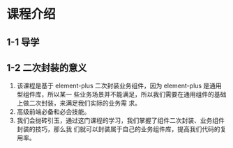 # 课程介绍

## 1-1 导学

## 1-2 二次封装的意义

1. 该课程是基于 element-plus 二次封装业务组件，因为 element-plus 是通用型组件库，所以某一
   些业务场景并不能满足，所以我们需要在通用组件的基础上做二次封装，来满足我们实际的业务需
   求。
2. 高级前端必备和必会技能。
3. 我们会抛砖引玉，通过这门课程的学习，我们掌握了组件二次封装、业务组件封装的技巧，那么我
   们就可以封装属于自己的业务组件库，提高我们代码的复用率。
